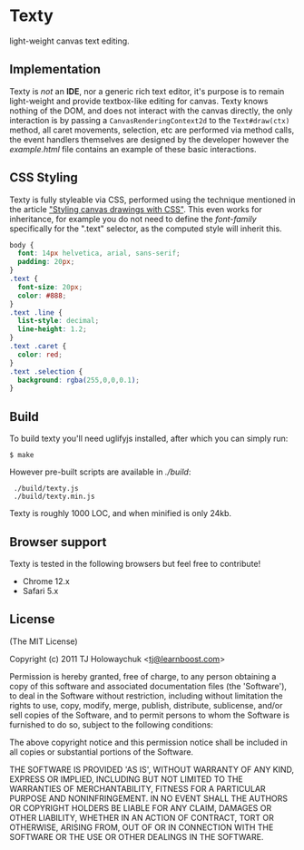 
# Texty

  light-weight canvas text editing.

## Implementation

  Texty is _not_ an __IDE__, nor a generic rich text editor, it's purpose is to remain light-weight and provide textbox-like editing for canvas. Texty knows nothing of the DOM, and does not interact with the canvas directly, the only interaction is by passing a `CanvasRenderingContext2d` to the `Text#draw(ctx)` method, all caret movements, selection, etc are performed via method calls, the event handlers themselves are designed by the developer however the _example.html_ file contains an example of these basic interactions.

## CSS Styling

 Texty is fully styleable via CSS, performed using the technique mentioned in the article ["Styling canvas drawings with CSS"](http://tjholowaychuk.com/post/6339741902/styling-canvas-drawings-with-css). This even works for inheritance, for example you do not need to define the _font-family_ specifically for the ".text" selector, as the computed style will inherit this.

```css
body {
  font: 14px helvetica, arial, sans-serif;
  padding: 20px;
}
.text {
  font-size: 20px;
  color: #888;
}
.text .line {
  list-style: decimal;
  line-height: 1.2;
}
.text .caret {
  color: red;
}
.text .selection {
  background: rgba(255,0,0,0.1);
}
```

## Build

  To build texty you'll need uglifyjs installed, after which you can simply run:
  
    $ make

  However pre-built scripts are available in _./build_:

     ./build/texty.js
     ./build/texty.min.js

  Texty is roughly 1000 LOC, and when minified is only 24kb.

## Browser support

 Texty is tested in the following browsers but feel free to contribute!
 
   - Chrome 12.x
   - Safari 5.x

## License 

(The MIT License)

Copyright (c) 2011 TJ Holowaychuk &lt;tj@learnboost.com&gt;

Permission is hereby granted, free of charge, to any person obtaining
a copy of this software and associated documentation files (the
'Software'), to deal in the Software without restriction, including
without limitation the rights to use, copy, modify, merge, publish,
distribute, sublicense, and/or sell copies of the Software, and to
permit persons to whom the Software is furnished to do so, subject to
the following conditions:

The above copyright notice and this permission notice shall be
included in all copies or substantial portions of the Software.

THE SOFTWARE IS PROVIDED 'AS IS', WITHOUT WARRANTY OF ANY KIND,
EXPRESS OR IMPLIED, INCLUDING BUT NOT LIMITED TO THE WARRANTIES OF
MERCHANTABILITY, FITNESS FOR A PARTICULAR PURPOSE AND NONINFRINGEMENT.
IN NO EVENT SHALL THE AUTHORS OR COPYRIGHT HOLDERS BE LIABLE FOR ANY
CLAIM, DAMAGES OR OTHER LIABILITY, WHETHER IN AN ACTION OF CONTRACT,
TORT OR OTHERWISE, ARISING FROM, OUT OF OR IN CONNECTION WITH THE
SOFTWARE OR THE USE OR OTHER DEALINGS IN THE SOFTWARE.